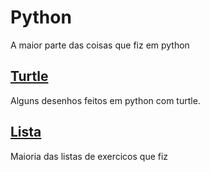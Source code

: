 # Python
A maior parte das coisas que fiz em python

## [Turtle](https://github.com/ApenasM/Python/tree/master/Turtle)
Alguns desenhos feitos em python com turtle.

## [Lista](https://github.com/ApenasM/Python/tree/master/Lista)
Maioria das listas de exercicos que fiz
